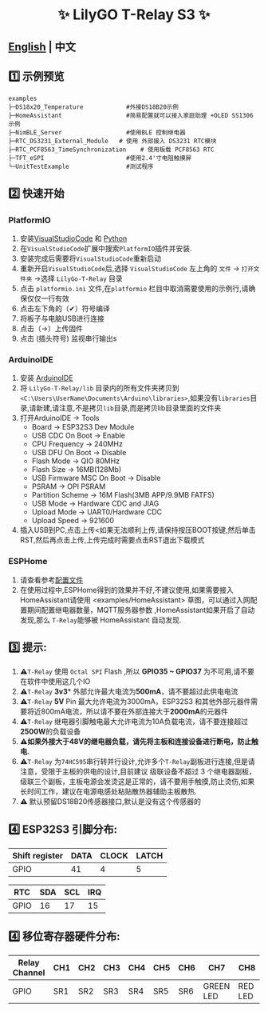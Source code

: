 


<h1 align = "center">✨ LilyGO T-Relay S3 ✨</h1>

## **[English](README.MD) | 中文**


## 1️⃣ 示例预览

```
examples 
├─DS18x20_Temperature            #外接DS18B20示例     
├─HomeAssistant                  #简易配置就可以接入家庭助理 +OLED SS1306  示例
├─NimBLE_Server                  #使用BLE 控制继电器        
├─RTC_DS3231_External_Module   # 使用 外部接入 DS3231 RTC模块
├─RTC_PCF8563_TimeSynchronization    # 使用板载 PCF8563 RTC 
├─TFT_eSPI                       #使用2.4'寸电阻触摸屏 
└─UnitTestExample                #测试程序     

```


## 2️⃣ 快速开始

### PlatformIO

1. 安装[VisualStudioCode](https://code.visualstudio.com/) 和 [Python](https://www.python.org/)
2. 在`VisualStudioCode`扩展中搜索`PlatformIO`插件并安装.
3. 安装完成后需要将`VisualStudioCode`重新启动
4. 重新开启`VisualStudioCode`后,选择 `VisualStudioCode` 左上角的 `文件` -> `打开文件夹` ->选择 `LilyGo-T-Relay` 目录
5. 点击 `platformio.ini` 文件,在`platformio` 栏目中取消需要使用的示例行,请确保仅仅一行有效
6. 点击左下角的（✔）符号编译
7. 将板子与电脑USB进行连接
8. 点击（→）上传固件
9. 点击 (插头符号) 监视串行输出s


### ArduinoIDE


1. 安装 [ArduinoIDE](https://www.arduino.cc/en/software)
2. 将 `LilyGo-T-Relay/lib` 目录内的所有文件夹拷贝到`<C:\Users\UserName\Documents\Arduino\libraries>`,如果没有`libraries`目录,请新建,请注意,不是拷贝`lib`目录,而是拷贝lib目录里面的文件夹
3. 打开ArduinoIDE -> Tools 
   - Board -> ESP32S3 Dev Module
   - USB CDC On Boot -> Enable
   - CPU Frequency -> 240MHz
   - USB DFU On Boot -> Disable
   - Flash Mode -> QIO 80MHz
   - Flash Size -> 16MB(128Mb)
   - USB Firmware MSC On Boot -> Disable
   - PSRAM -> OPI PSRAM
   - Partition Scheme -> 16M Flash(3MB APP/9.9MB FATFS)
   - USB Mode -> Hardware CDC and JIAG
   - Upload Mode -> UART0/Hardware CDC
   - Upload Speed -> 921600
4. 插入USB到PC,点击上传<如果无法顺利上传,请保持按压BOOT按键,然后单击RST,然后再点击上传,上传完成时需要点击RST退出下载模式

### ESPHome

1. 请查看参考[配置文件](./esphome/relay.yaml)
2. 在使用过程中,ESPHome得到的效果并不好,不建议使用,如果需要接入HomeAssistant请使用 <examples/HomeAssistant> 草图，可以通过入网配置期间配置继电器数量，MQTT服务器参数 ,HomeAssistant如果开启了自动发现,那么 `T-Relay`能够被 HomeAssistant 自动发现.



## 3️⃣ 提示:

1. ⚠`T-Relay` 使用 `Octal SPI` Flash ,所以 **GPIO35 ~ GPIO37** 为不可用,请不要在软件中使用这几个IO
2. ⚠`T-Relay` **3v3*** 外部允许最大电流为**500mA**，请不要超过此供电电流
3. ⚠`T-Relay` **5V** Pin 最大允许电流为3000mA，ESP32S3 和其他外部元器件需要将近800mA电流，所以请不要在外部连接大于**2000mA**的元器件
4. ⚠`T-Relay` 继电器引脚触电最大允许电流为10A负载电流，请不要连接超过**2500W**的负载设备
5. ⚠**如果外接大于48V的继电器负载，请先将主板和连接设备进行断电，防止触电.**
6. ⚠`T-Relay` 为`74HC595`串行转并行设计,允许多个`T-Relay`副板进行连接,但是请注意，受限于主板的供电的设计,目前建议 级联设备不超过 3 个继电器副板，级联三个副板，主板电源会发烫这是正常的，请不要用手触摸,防止烫伤,如果长时间工作，建议在电源电感处粘贴散热器辅助主板散热.
7. ⚠ 默认预留DS18B20传感器接口,默认是没有这个传感器的


## 4️⃣ ESP32S3 引脚分布:

| Shift register | DATA | CLOCK | LATCH |
| -------------- | ---- | ----- | ----- |
| GPIO           | 41   | 4     | 5     |

| RTC  | SDA | SCL | IRQ |
| ---- | --- | --- | --- |
| GPIO | 16  | 17  | 15  |

## 4️⃣ 移位寄存器硬件分布:

| Relay Channel | CH1 | CH2 | CH3 | CH4 | CH5 | CH6 | CH7       | CH8     |
| ------------- | --- | --- | --- | --- | --- | --- | --------- | ------- |
| GPIO          | SR1 | SR2 | SR3 | SR4 | SR5 | SR6 | GREEN LED | RED LED |

